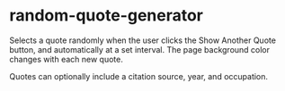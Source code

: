 # random-quote-generator

Selects a quote randomly when the user clicks the Show Another Quote button,
and automatically at a set interval. The page background color
changes with each new quote.

Quotes can optionally include a citation source, year, and occupation.
